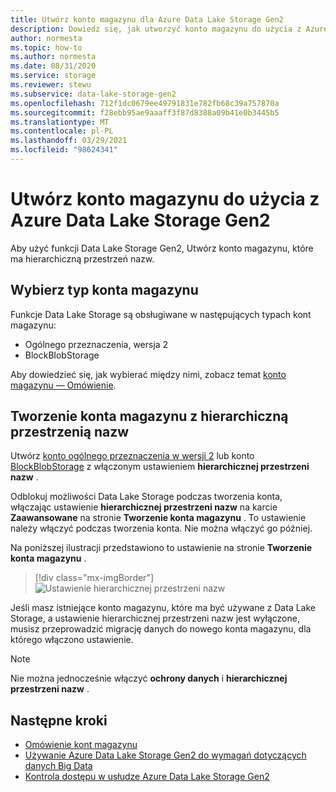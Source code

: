 ```yaml
---
title: Utwórz konto magazynu dla Azure Data Lake Storage Gen2
description: Dowiedz się, jak utworzyć konto magazynu do użycia z Azure Data Lake Storage Gen2.
author: normesta
ms.topic: how-to
ms.author: normesta
ms.date: 08/31/2020
ms.service: storage
ms.reviewer: stewu
ms.subservice: data-lake-storage-gen2
ms.openlocfilehash: 712f1dc0679ee49791831e782fb68c39a757870a
ms.sourcegitcommit: f28ebb95ae9aaaff3f87d8388a09b41e0b3445b5
ms.translationtype: MT
ms.contentlocale: pl-PL
ms.lasthandoff: 03/29/2021
ms.locfileid: "98624341"
---
```

# <a name="create-a-storage-account-to-use-with-azure-data-lake-storage-gen2"></a>Utwórz konto magazynu do użycia z Azure Data Lake Storage Gen2

Aby użyć funkcji Data Lake Storage Gen2, Utwórz konto magazynu, które ma hierarchiczną przestrzeń nazw.

## <a name="choose-a-storage-account-type"></a>Wybierz typ konta magazynu

Funkcje Data Lake Storage są obsługiwane w następujących typach kont magazynu:

- Ogólnego przeznaczenia, wersja 2
- BlockBlobStorage

Aby dowiedzieć się, jak wybierać między nimi, zobacz temat [konto magazynu — Omówienie](../common/storage-account-overview.md).

## <a name="create-a-storage-account-with-a-hierarchical-namespace"></a>Tworzenie konta magazynu z hierarchiczną przestrzenią nazw

Utwórz [konto ogólnego przeznaczenia w wersji 2](../common/storage-account-create.md) lub konto [BlockBlobStorage](storage-blob-create-account-block-blob.md) z włączonym ustawieniem **hierarchicznej przestrzeni nazw** .

Odblokuj możliwości Data Lake Storage podczas tworzenia konta, włączając ustawienie **hierarchicznej przestrzeni nazw** na karcie **Zaawansowane** na stronie **Tworzenie konta magazynu** . To ustawienie należy włączyć podczas tworzenia konta. Nie można włączyć go później.

Na poniższej ilustracji przedstawiono to ustawienie na stronie **Tworzenie konta magazynu** .

> [!div class="mx-imgBorder"]
> ![Ustawienie hierarchicznej przestrzeni nazw](./media/create-data-lake-storage-account/hierarchical-namespace-feature.png)

Jeśli masz istniejące konto magazynu, które ma być używane z Data Lake Storage, a ustawienie hierarchicznej przestrzeni nazw jest wyłączone, musisz przeprowadzić migrację danych do nowego konta magazynu, dla którego włączono ustawienie.

> [!NOTE]
> Nie można jednocześnie włączyć **ochrony danych** i **hierarchicznej przestrzeni nazw** .

## <a name="next-steps"></a>Następne kroki

- [Omówienie kont magazynu](../common/storage-account-overview.md)
- [Używanie Azure Data Lake Storage Gen2 do wymagań dotyczących danych Big Data](data-lake-storage-data-scenarios.md)
- [Kontrola dostępu w usłudze Azure Data Lake Storage Gen2](data-lake-storage-access-control.md)
